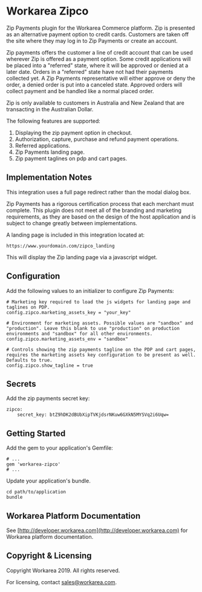 Workarea Zipco
================================================================================

Zip Payments plugin for the Workarea Commerce platform. Zip is presented as an alternative payment option to credit cards. Customers are taken off the site where they may log in to Zip Payments or create an account.

Zip payments offers the customer a line of credit account that can be used wherever Zip is offered as a payment option. Some credit applications will be placed into a "referred" state, where it will be approved or denied at a later date. Orders in a "referred" state have not had their payments collected yet. A Zip Payments representative will either approve or deny the order, a denied order is put into a canceled state. Approved orders will collect payment and be handled like a normal placed order.

Zip is only available to customers in Australia and New Zealand that are transacting in the Australian Dollar.

The following features are supported:

  1. Displaying the zip payment option in checkout.
  2. Authorization, capture, purchase and refund payment operations.
  3. Referred applications.
  4. Zip Payments landing page.
  5. Zip payment taglines on pdp and cart pages.



Implementation Notes
--------------------------------------------------------------------------------

This integration uses a full page redirect rather than the modal dialog box.

Zip Payments has a rigorous certification process that each merchant must complete. This plugin does not meet all of the branding and marketing requirements, as they are based on the design of the host application and is subject to change greatly between implementations.

A landing page is included in this integration located at:

    https://www.yourdomain.com/zipco_landing

This will display the Zip landing page via a javascript widget.

Configuration
--------------------------------------------------------------------------------

Add the following values to an initializer to configure Zip Payments:

    # Marketing key required to load the js widgets for landing page and taglines on PDP.
    config.zipco.marketing_assets_key = "your_key"

    # Environment for marketing assets. Possible values are "sandbox" and "production". Leave this blank to use "production" on production environments and "sandbox" for all other environments.
    config.zipco.marketing_assets_env = "sandbox"

    # Controls showing the zip payments tagline on the PDP and cart pages, requires the marketing assets key configuration to be present as well. Defaults to true.
    config.zipco.show_tagline = true


Secrets
--------------------------------------------------------------------------------

Add the zip payments secret key:

    zipco:
        secret_key: btZ9hDK2dBUbXipTVKjdsrNKuw6GXkN5MYSVq2i6Uqw=


Getting Started
--------------------------------------------------------------------------------

Add the gem to your application's Gemfile:

    # ...
    gem 'workarea-zipco'
    # ...

Update your application's bundle.

    cd path/to/application
    bundle

Workarea Platform Documentation
--------------------------------------------------------------------------------

See [http://developer.workarea.com](http://developer.workarea.com) for Workarea platform documentation.

Copyright & Licensing
--------------------------------------------------------------------------------

Copyright Workarea 2019. All rights reserved.

For licensing, contact sales@workarea.com.
